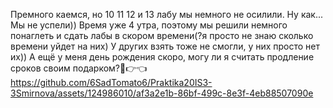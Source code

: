 Премного каемся, но 10 11 12 и 13 лабу мы немного не осилили. Ну как... Мы не успели))
Время уже 4 утра, поэтому мы решили немного понаглеть и сдать лабы в скором времени(?я просто не знаю сколько времени уйдет на них)
У других взять тоже не смогли, у них просто нет их))
А ещё у меня день рождения скоро, могу ли я считать продление сроков своим подарком?🤭👉👈
https://github.com/6SadTomato6/Praktika20IS3-3Smirnova/assets/124986010/af3a2e1b-86bf-499c-8e3f-4eb88507090e

